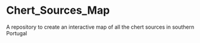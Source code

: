 # Chert_Sources_Map
A repository to create an interactive map of all the chert sources in southern Portugal
